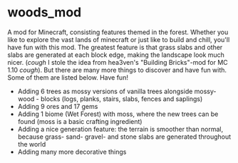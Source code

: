 # woods_mod
A mod for Minecraft, consisting features themed in the forest. Whether you like to explore the vast lands of minecraft or just like to build and chill, you'll have fun with this mod. The greatest feature is that grass slabs and other slabs are generated at each block edge, making the landscape look much nicer. (*cough* I stole the idea from hea3ven's "Building Bricks"-mod for MC 1.10 *cough*). But there are many more things to discover and have fun with. Some of them are listed below. Have fun! 

- Adding 6 trees as mossy versions of vanilla trees alongside mossy-wood - blocks (logs, planks, stairs, slabs, fences and saplings)
- Adding 9 ores and 17 gems
- Adding 1 biome (Wet Forest) with moss, where the new trees can be found (moss is a basic crafting ingredient)
- Adding a nice generation feature: the terrain is smoother than normal, because grass- sand- gravel- and stone slabs are generated throughout the world
- Adding many more decorative things 
